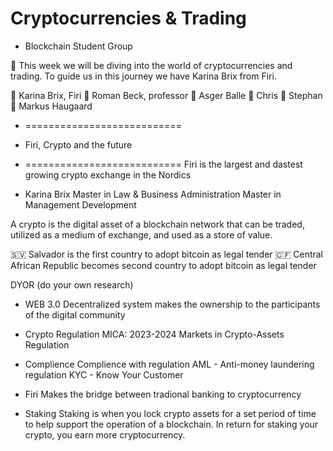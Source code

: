 # Cryptocurrencies & Trading
- Blockchain Student Group

📄 This week we will be diving into the world of cryptocurrencies and trading. To guide us in this journey we have Karina Brix from Firi.

💎 Karina Brix, Firi
💎 Roman Beck, professor
💎 Asger Balle
💎 Chris
💎 Stephan
💎 Markus Haugaard

- ===========================
- Firi, Crypto and the future
- ===========================
Firi is the largest and dastest growing crypto exchange in the Nordics

- Karina Brix
Master in Law & Business Administration
Master in Management Development

A crypto is the digital asset of a blockchain network that can be traded, utilized as a medium of exchange, and used as a store of value.

🇸🇻 Salvador is the first country to adopt bitcoin as legal tender
🇨🇫 Central African Republic becomes second country to adopt bitcoin as legal tender

DYOR (do your own research)

- WEB 3.0
Decentralized system makes the ownership to the participants of the digital community

- Crypto Regulation
MICA: 2023-2024
Markets in Crypto-Assets Regulation

- Complience
Complience with regulation
AML - Anti-money laundering regulation
KYC - Know Your Customer

- Firi
Makes the bridge between tradional banking to cryptocurrency

- Staking
Staking is when you lock crypto assets for a set period of time to help support the operation of a blockchain. In return for staking your crypto, you earn more cryptocurrency. 